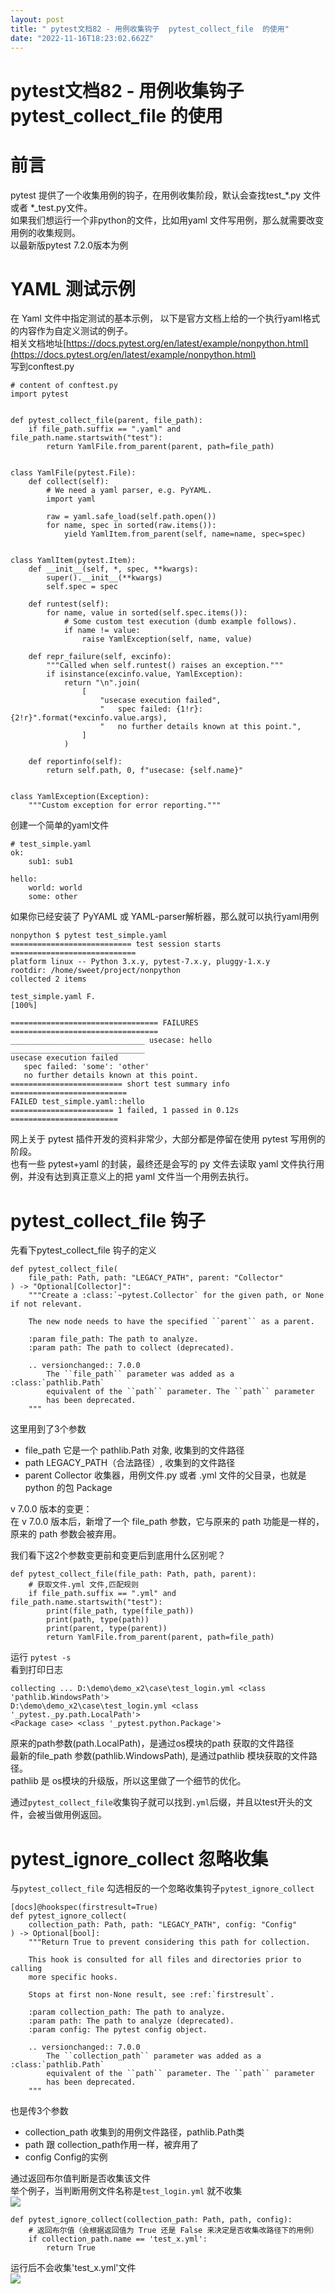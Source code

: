```yaml
---
layout: post
title: " pytest文档82 - 用例收集钩子  pytest_collect_file  的使用"
date: "2022-11-16T18:23:02.662Z"
---
```

pytest文档82 - 用例收集钩子 pytest\_collect\_file 的使用
=============================================

前言
==

pytest 提供了一个收集用例的钩子，在用例收集阶段，默认会查找test\_\*.py 文件或者 \*\_test.py文件。  
如果我们想运行一个非python的文件，比如用yaml 文件写用例，那么就需要改变用例的收集规则。  
以最新版pytest 7.2.0版本为例

YAML 测试示例
=========

在 Yaml 文件中指定测试的基本示例， 以下是官方文档上给的一个执行yaml格式的内容作为自定义测试的例子。  
相关文档地址[https://docs.pytest.org/en/latest/example/nonpython.html](https://docs.pytest.org/en/latest/example/nonpython.html)  
写到conftest.py

    # content of conftest.py
    import pytest
    
    
    def pytest_collect_file(parent, file_path):
        if file_path.suffix == ".yaml" and file_path.name.startswith("test"):
            return YamlFile.from_parent(parent, path=file_path)
    
    
    class YamlFile(pytest.File):
        def collect(self):
            # We need a yaml parser, e.g. PyYAML.
            import yaml
    
            raw = yaml.safe_load(self.path.open())
            for name, spec in sorted(raw.items()):
                yield YamlItem.from_parent(self, name=name, spec=spec)
    
    
    class YamlItem(pytest.Item):
        def __init__(self, *, spec, **kwargs):
            super().__init__(**kwargs)
            self.spec = spec
    
        def runtest(self):
            for name, value in sorted(self.spec.items()):
                # Some custom test execution (dumb example follows).
                if name != value:
                    raise YamlException(self, name, value)
    
        def repr_failure(self, excinfo):
            """Called when self.runtest() raises an exception."""
            if isinstance(excinfo.value, YamlException):
                return "\n".join(
                    [
                        "usecase execution failed",
                        "   spec failed: {1!r}: {2!r}".format(*excinfo.value.args),
                        "   no further details known at this point.",
                    ]
                )
    
        def reportinfo(self):
            return self.path, 0, f"usecase: {self.name}"
    
    
    class YamlException(Exception):
        """Custom exception for error reporting."""
    

创建一个简单的yaml文件

    # test_simple.yaml
    ok:
        sub1: sub1
    
    hello:
        world: world
        some: other
    

如果你已经安装了 PyYAML 或 YAML-parser解析器，那么就可以执行yaml用例

    nonpython $ pytest test_simple.yaml
    =========================== test session starts ============================
    platform linux -- Python 3.x.y, pytest-7.x.y, pluggy-1.x.y
    rootdir: /home/sweet/project/nonpython
    collected 2 items
    
    test_simple.yaml F.                                                  [100%]
    
    ================================= FAILURES =================================
    ______________________________ usecase: hello ______________________________
    usecase execution failed
       spec failed: 'some': 'other'
       no further details known at this point.
    ========================= short test summary info ==========================
    FAILED test_simple.yaml::hello
    ======================= 1 failed, 1 passed in 0.12s ========================
    

网上关于 pytest 插件开发的资料非常少，大部分都是停留在使用 pytest 写用例的阶段。  
也有一些 pytest+yaml 的封装，最终还是会写的 py 文件去读取 yaml 文件执行用例，并没有达到真正意义上的把 yaml 文件当一个用例去执行。

pytest\_collect\_file 钩子
========================

先看下pytest\_collect\_file 钩子的定义

    def pytest_collect_file(
        file_path: Path, path: "LEGACY_PATH", parent: "Collector"
    ) -> "Optional[Collector]":
        """Create a :class:`~pytest.Collector` for the given path, or None if not relevant.
    
        The new node needs to have the specified ``parent`` as a parent.
    
        :param file_path: The path to analyze.
        :param path: The path to collect (deprecated).
    
        .. versionchanged:: 7.0.0
            The ``file_path`` parameter was added as a :class:`pathlib.Path`
            equivalent of the ``path`` parameter. The ``path`` parameter
            has been deprecated.
        """
    

这里用到了3个参数

*   file\_path 它是一个 pathlib.Path 对象, 收集到的文件路径
*   path LEGACY\_PATH（合法路径）, 收集到的文件路径
*   parent Collector 收集器，用例文件.py 或者 .yml 文件的父目录，也就是 python 的包 Package

v 7.0.0 版本的变更：  
在 v 7.0.0 版本后，新增了一个 file\_path 参数，它与原来的 path 功能是一样的，原来的 path 参数会被弃用。

我们看下这2个参数变更前和变更后到底用什么区别呢？

    def pytest_collect_file(file_path: Path, path, parent):
        # 获取文件.yml 文件,匹配规则
        if file_path.suffix == ".yml" and file_path.name.startswith("test"):
            print(file_path, type(file_path))
            print(path, type(path))
            print(parent, type(parent))
            return YamlFile.from_parent(parent, path=file_path)
    

运行 `pytest -s`  
看到打印日志

    collecting ... D:\demo\demo_x2\case\test_login.yml <class 'pathlib.WindowsPath'>
    D:\demo\demo_x2\case\test_login.yml <class '_pytest._py.path.LocalPath'>
    <Package case> <class '_pytest.python.Package'>
    

原来的path参数(path.LocalPath)，是通过os模块的path 获取的文件路径  
最新的file\_path 参数(pathlib.WindowsPath), 是通过pathlib 模块获取的文件路径。  
pathlib 是 os模块的升级版，所以这里做了一个细节的优化。

通过`pytest_collect_file`收集钩子就可以找到`.yml`后缀，并且以test开头的文件，会被当做用例返回。

pytest\_ignore\_collect 忽略收集
============================

与`pytest_collect_file` 勾选相反的一个忽略收集钩子`pytest_ignore_collect`

    
    [docs]@hookspec(firstresult=True)
    def pytest_ignore_collect(
        collection_path: Path, path: "LEGACY_PATH", config: "Config"
    ) -> Optional[bool]:
        """Return True to prevent considering this path for collection.
    
        This hook is consulted for all files and directories prior to calling
        more specific hooks.
    
        Stops at first non-None result, see :ref:`firstresult`.
    
        :param collection_path: The path to analyze.
        :param path: The path to analyze (deprecated).
        :param config: The pytest config object.
    
        .. versionchanged:: 7.0.0
            The ``collection_path`` parameter was added as a :class:`pathlib.Path`
            equivalent of the ``path`` parameter. The ``path`` parameter
            has been deprecated.
        """
    

也是传3个参数

*   collection\_path 收集到的用例文件路径，pathlib.Path类
*   path 跟 collection\_path作用一样，被弃用了
*   config Config的实例

通过返回布尔值判断是否收集该文件  
举个例子，当判断用例文件名称是`test_login.yml` 就不收集  
![](https://img2022.cnblogs.com/blog/1070438/202211/1070438-20221116225500211-257932948.png)

    def pytest_ignore_collect(collection_path: Path, path, config):
        # 返回布尔值（会根据返回值为 True 还是 False 来决定是否收集改路径下的用例）
        if collection_path.name == 'test_x.yml':
            return True
    

运行后不会收集'test\_x.yml'文件  
![](https://img2022.cnblogs.com/blog/1070438/202211/1070438-20221116225916920-91642109.png)